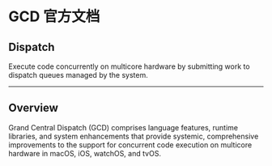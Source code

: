 # GCD 官方文档

## Dispatch

Execute code concurrently on multicore hardware by submitting work to dispatch queues managed by the system.

-----

## Overview

Grand Central Dispatch (GCD) comprises language features, runtime libraries, and system enhancements that provide systemic, comprehensive improvements to the support for concurrent code execution on multicore hardware in macOS, iOS, watchOS, and tvOS.




